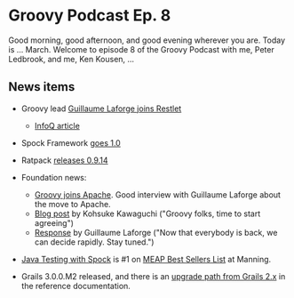 # Groovy Podcast Ep. 8

Good morning, good afternoon, and good evening wherever you are. Today is ... March. Welcome to episode 8 of the Groovy Podcast with me, Peter Ledbrook, and me, Ken Kousen, ...

## News items

* Groovy lead [Guillaume Laforge joins Restlet](http://restlet.com/blog/2015/03/02/head-of-groovy-project-joins-restlet-to-lead-api-development-tools/)
  * [InfoQ article](http://www.infoq.com/news/2015/03/Groovys-Laforge-Joins-Restlet)

* Spock Framework [goes 1.0](http://spockframework.github.io/spock/docs/1.0/release_notes.html)

* Ratpack [releases 0.9.14](https://twitter.com/ratpackweb/status/572313824432287744)

* Foundation news:
  * [Groovy joins Apache](http://www.infoq.com/news/2015/03/groovy-moving-to-apache). Good interview with Guillaume Laforge about the move to Apache.
  * [Blog post](http://kohsuke.org/2015/02/27/groovy-folks-time-to-start-agreeing/) by Kohsuke Kawaguchi ("Groovy folks, time to start agreeing")
  * [Response](https://twitter.com/glaforge/status/571607558768762880) by Guillaume Laforge ("Now that everybody is back, we can decide rapidly. Stay tuned.")

* [Java Testing with Spock](http://manning.com/kapelonis/) is #1 on [MEAP Best Sellers List](https://twitter.com/codepipes/status/571598932456955904) at Manning.

* Grails 3.0.0.M2 released, and there is an [upgrade path from Grails 2.x](https://grails.github.io/grails-doc/latest/guide/upgrading.html) in the reference documentation.
